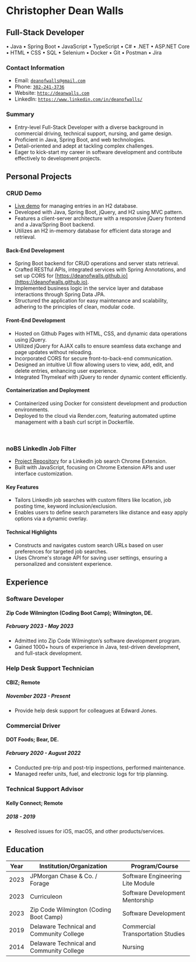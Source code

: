 <!-- <script src="http://code.jquery.com/jquery-1.4.2.min.js"></script> <script> var x = document.getElementsByClassName("site-footer-credits"); setTimeout(() => { x[0].remove(); }, 10); </script> -->

<div class="header-bar"></div>
<link rel="stylesheet" type="text/css" media="all" href="./style.css" />
<script>
    function downloadAsPDF() {
        // Assuming the PDF file is named 'sample.pdf' and resides in the same directory as your README.md
        window.location.href = 'resume.pdf';
    }
</script>
<meta property="og:title" content="Dean-Walls-Public-Portfolio" />

<!-- <button onclick="downloadAsPDF()">Download Resume As PDF</button> -->

# Christopher Dean Walls

## Full-Stack Developer
&bull; Java &bull; Spring Boot &bull; JavaScript &bull; TypeScript &bull; C# &bull; .NET &bull; ASP.NET Core &bull; HTML &bull; CSS &bull; SQL &bull; Selenium &bull; Docker &bull; Git &bull; Postman &bull; Jira

### Contact Information

* Email: [`deanofwalls@gmail.com`](mailto:deanofwalls@gmail.com)
* Phone: [`302-241-3736`](tel:+1-302-241-3736)
* Website: [`http://deanwalls.com`](http://deanwalls.com)
* LinkedIn: [`https://www.linkedin.com/in/deanofwalls/`](https://www.linkedin.com/in/deanofwalls/)

### Summary

* Entry-level Full-Stack Developer with a diverse background in commercial driving, technical support, nursing, and game design.
* Proficient in Java, Spring Boot, and web technologies.
* Detail-oriented and adept at tackling complex challenges.
* Eager to kick-start my career in software development and contribute effectively to development projects.

## Personal Projects

### CRUD Demo
  * [Live demo](http://crud_demo.deanwalls.com) for managing entries in an H2 database.
  * Developed with Java, Spring Boot, jQuery, and H2 using MVC pattern.
  * Features a client-server architecture with a responsive jQuery frontend and a Java/Spring Boot backend.
  * Utilizes an H2 in-memory database for efficient data storage and retrieval.

#### Back-End Development
  * Spring Boot backend for CRUD operations and server stats retrieval.
  * Crafted RESTful APIs, integrated services with Spring Annotations, and set up CORS for [https://deanofwalls.github.io](https://deanofwalls.github.io).
  * Implemented business logic in the service layer and database interactions through Spring Data JPA.
  * Structured the application for easy maintenance and scalability, adhering to the principles of clean, modular code.

#### Front-End Development
  * Hosted on Github Pages with HTML, CSS, and dynamic data operations using jQuery.
  * Utilized jQuery for AJAX calls to ensure seamless data exchange and page updates without reloading.
  * Incorporated CORS for secure front-to-back-end communication.
  * Designed an intuitive UI flow allowing users to view, add, edit, and delete entries, enhancing user experience.
  * Integrated Thymeleaf with jQuery to render dynamic content efficiently.

#### Containerization and Deployment
  * Containerized using Docker for consistent development and production environments.
  * Deployed to the cloud via Render.com, featuring automated uptime management with a bash curl script in Dockerfile.


<div style="page-break-before: always;"></div>
<br class="print-only">

### noBS LinkedIn Job Filter
  * [Project Repository](https://github.com/deanOfWalls/noBS_LinkedIn_Job_Filter) for a LinkedIn job search Chrome Extension.
  * Built with JavaScript, focusing on Chrome Extension APIs and user interface customization.

#### Key Features
  * Tailors LinkedIn job searches with custom filters like location, job posting time, keyword inclusion/exclusion.
  * Enables users to define search parameters like distance and easy apply options via a dynamic overlay.

#### Technical Highlights
  * Constructs and navigates custom search URLs based on user preferences for targeted job searches.
  * Uses Chrome's storage API for saving user settings, ensuring a personalized and consistent experience.


## Experience

### Software Developer

#### Zip Code Wilmington (Coding Boot Camp); Wilmington, DE.

##### February 2023 - May 2023

* Admitted into Zip Code Wilmington’s software development program.
* Gained 1000+ hours of experience in Java, test-driven development, and full-stack development.

### Help Desk Support Technician

#### CBIZ; Remote

##### November 2023 - Present

* Provide help desk support for colleagues at Edward Jones.

### Commercial Driver

#### DOT Foods; Bear, DE.

##### February 2020 - August 2022

* Conducted pre-trip and post-trip inspections, performed maintenance.
* Managed reefer units, fuel, and electronic logs for trip planning.

<div style="page-break-before: always;"></div>

### Technical Support Advisor

#### Kelly Connect; Remote

##### 2018 - 2019

* Resolved issues for iOS, macOS, and other products/services.

## Education

| Year | Institution/Organization                         | Program/Course                      |
|------|-------------------------------------------------|------------------------------------|
| 2023 | JPMorgan Chase & Co. / Forage                   | Software Engineering Lite Module   |
| 2023 | Curriculeon                                     | Software Development Mentorship    |
| 2023 | Zip Code Wilmington (Coding Boot Camp)          | Software Development               |
| 2019 | Delaware Technical and Community College        | Commercial Transportation Studies  |
| 2014 | Delaware Technical and Community College        | Nursing                            |

